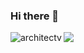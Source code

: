 ### Hi there 👋

<div style="display: flex;">
    <div>
        <img align="left" src="https://github-readme-stats.vercel.app/api?username=architectv&show_icons=true&hide_title=true&layout=compact" alt="architectv" />
    </div>
    <div>
        <img align="left" src="https://github-readme-stats.vercel.app/api/top-langs/?username=architectv&layout=compact" />
    </div>
</div>

<!--
**architectv/architectv** is a ✨ _special_ ✨ repository because its `README.md` (this file) appears on your GitHub profile.

Here are some ideas to get you started:

- 🔭 I’m currently working on ...
- 🌱 I’m currently learning ...
- 👯 I’m looking to collaborate on ...
- 🤔 I’m looking for help with ...
- 💬 Ask me about ...
- 📫 How to reach me: ...
- 😄 Pronouns: ...
- ⚡ Fun fact: ...
-->
